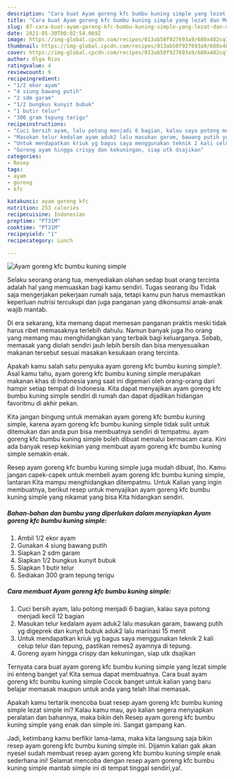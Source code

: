 ```yaml
---
description: "Cara buat Ayam goreng kfc bumbu kuning simple yang lezat dan Mudah Dibuat"
title: "Cara buat Ayam goreng kfc bumbu kuning simple yang lezat dan Mudah Dibuat"
slug: 87-cara-buat-ayam-goreng-kfc-bumbu-kuning-simple-yang-lezat-dan-mudah-dibuat
date: 2021-05-30T00:02:54.069Z
image: https://img-global.cpcdn.com/recipes/013ab50f927693a9/680x482cq70/ayam-goreng-kfc-bumbu-kuning-simple-foto-resep-utama.jpg
thumbnail: https://img-global.cpcdn.com/recipes/013ab50f927693a9/680x482cq70/ayam-goreng-kfc-bumbu-kuning-simple-foto-resep-utama.jpg
cover: https://img-global.cpcdn.com/recipes/013ab50f927693a9/680x482cq70/ayam-goreng-kfc-bumbu-kuning-simple-foto-resep-utama.jpg
author: Olga Rios
ratingvalue: 4
reviewcount: 9
recipeingredient:
- "1/2 ekor ayam"
- "4 siung bawang putih"
- "2 sdm garam"
- "1/2 bungkus kunyit bubuk"
- "1 butir telur"
- "300 gram tepung terigu"
recipeinstructions:
- "Cuci bersih ayam, lalu potong menjadi 6 bagian, kalau saya potong menjadi kecil 12 bagian"
- "Masukan telur kedalam ayam aduk2 lalu masukan garam, bawang putih yg digeprek dan kunyit bubuk aduk2 lalu marinasi 15 menit"
- "Untuk mendapatkan kriuk yg bagus saya menggunakan teknik 2 kali celup telur dan tepung, pastikan remes2 ayamnya di tepung."
- "Goreng ayam hingga crispy dan kekuningan, siap utk dsajikan"
categories:
- Resep
tags:
- ayam
- goreng
- kfc

katakunci: ayam goreng kfc 
nutrition: 253 calories
recipecuisine: Indonesian
preptime: "PT31M"
cooktime: "PT31M"
recipeyield: "1"
recipecategory: Lunch

---
```



![Ayam goreng kfc bumbu kuning simple](https://img-global.cpcdn.com/recipes/013ab50f927693a9/680x482cq70/ayam-goreng-kfc-bumbu-kuning-simple-foto-resep-utama.jpg)

Selaku seorang orang tua, menyediakan olahan sedap buat orang tercinta adalah hal yang memuaskan bagi kamu sendiri. Tugas seorang ibu Tidak saja mengerjakan pekerjaan rumah saja, tetapi kamu pun harus memastikan keperluan nutrisi tercukupi dan juga panganan yang dikonsumsi anak-anak wajib mantab.

Di era  sekarang, kita memang dapat memesan panganan praktis meski tidak harus ribet memasaknya terlebih dahulu. Namun banyak juga lho orang yang memang mau menghidangkan yang terbaik bagi keluarganya. Sebab, memasak yang diolah sendiri jauh lebih bersih dan bisa menyesuaikan makanan tersebut sesuai masakan kesukaan orang tercinta. 



Apakah kamu salah satu penyuka ayam goreng kfc bumbu kuning simple?. Asal kamu tahu, ayam goreng kfc bumbu kuning simple merupakan makanan khas di Indonesia yang saat ini digemari oleh orang-orang dari hampir setiap tempat di Indonesia. Kita dapat menyajikan ayam goreng kfc bumbu kuning simple sendiri di rumah dan dapat dijadikan hidangan favoritmu di akhir pekan.

Kita jangan bingung untuk memakan ayam goreng kfc bumbu kuning simple, karena ayam goreng kfc bumbu kuning simple tidak sulit untuk ditemukan dan anda pun bisa membuatnya sendiri di tempatmu. ayam goreng kfc bumbu kuning simple boleh dibuat memalui bermacam cara. Kini ada banyak resep kekinian yang membuat ayam goreng kfc bumbu kuning simple semakin enak.

Resep ayam goreng kfc bumbu kuning simple juga mudah dibuat, lho. Kamu jangan capek-capek untuk membeli ayam goreng kfc bumbu kuning simple, lantaran Kita mampu menghidangkan ditempatmu. Untuk Kalian yang ingin membuatnya, berikut resep untuk menyajikan ayam goreng kfc bumbu kuning simple yang nikamat yang bisa Kita hidangkan sendiri.

<!--inarticleads1-->

##### Bahan-bahan dan bumbu yang diperlukan dalam menyiapkan Ayam goreng kfc bumbu kuning simple:

1. Ambil 1/2 ekor ayam
1. Gunakan 4 siung bawang putih
1. Siapkan 2 sdm garam
1. Siapkan 1/2 bungkus kunyit bubuk
1. Siapkan 1 butir telur
1. Sediakan 300 gram tepung terigu




<!--inarticleads2-->

##### Cara membuat Ayam goreng kfc bumbu kuning simple:

1. Cuci bersih ayam, lalu potong menjadi 6 bagian, kalau saya potong menjadi kecil 12 bagian
1. Masukan telur kedalam ayam aduk2 lalu masukan garam, bawang putih yg digeprek dan kunyit bubuk aduk2 lalu marinasi 15 menit
1. Untuk mendapatkan kriuk yg bagus saya menggunakan teknik 2 kali celup telur dan tepung, pastikan remes2 ayamnya di tepung.
1. Goreng ayam hingga crispy dan kekuningan, siap utk dsajikan




Ternyata cara buat ayam goreng kfc bumbu kuning simple yang lezat simple ini enteng banget ya! Kita semua dapat membuatnya. Cara buat ayam goreng kfc bumbu kuning simple Cocok banget untuk kalian yang baru belajar memasak maupun untuk anda yang telah lihai memasak.

Apakah kamu tertarik mencoba buat resep ayam goreng kfc bumbu kuning simple lezat simple ini? Kalau kamu mau, ayo kalian segera menyiapkan peralatan dan bahannya, maka bikin deh Resep ayam goreng kfc bumbu kuning simple yang enak dan simple ini. Sangat gampang kan. 

Jadi, ketimbang kamu berfikir lama-lama, maka kita langsung saja bikin resep ayam goreng kfc bumbu kuning simple ini. Dijamin kalian gak akan nyesel sudah membuat resep ayam goreng kfc bumbu kuning simple enak sederhana ini! Selamat mencoba dengan resep ayam goreng kfc bumbu kuning simple mantab simple ini di tempat tinggal sendiri,ya!.

